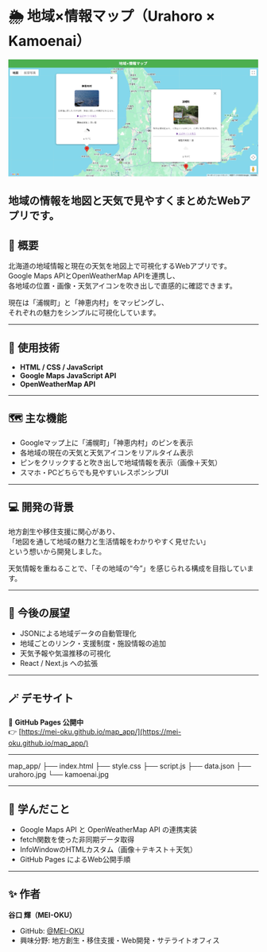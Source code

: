 # 🌦 地域×情報マップ（Urahoro × Kamoenai）


![スクリーンショット](https://github.com/MEI-OKU/map_app/blob/main/screenshot.png?raw=true)

地域の情報を地図と天気で見やすくまとめたWebアプリです。
---

## 🗾 概要
北海道の地域情報と現在の天気を地図上で可視化するWebアプリです。  
Google Maps APIとOpenWeatherMap APIを連携し、  
各地域の位置・画像・天気アイコンを吹き出しで直感的に確認できます。

現在は「浦幌町」と「神恵内村」をマッピングし、  
それぞれの魅力をシンプルに可視化しています。

---

## 🧩 使用技術
- **HTML / CSS / JavaScript**
- **Google Maps JavaScript API**
- **OpenWeatherMap API**

---

## 🗺️ 主な機能
- Googleマップ上に「浦幌町」「神恵内村」のピンを表示  
- 各地域の現在の天気と天気アイコンをリアルタイム表示  
- ピンをクリックすると吹き出しで地域情報を表示（画像＋天気）  
- スマホ・PCどちらでも見やすいレスポンシブUI  

---

## 💻 開発の背景
地方創生や移住支援に関心があり、  
「地図を通して地域の魅力と生活情報をわかりやすく見せたい」  
という想いから開発しました。  

天気情報を重ねることで、「その地域の“今”」を感じられる構成を目指しています。

---

## 🚀 今後の展望
- JSONによる地域データの自動管理化  
- 地域ごとのリンク・支援制度・施設情報の追加  
- 天気予報や気温推移の可視化  
- React / Next.js への拡張  

---

## 🪄 デモサイト
🔗 **GitHub Pages 公開中**  
👉 [https://mei-oku.github.io/map_app/](https://mei-oku.github.io/map_app/)

---

map_app/
├── index.html
├── style.css
├── script.js
├── data.json
├── urahoro.jpg
└── kamoenai.jpg

---

## 🧠 学んだこと
- Google Maps API と OpenWeatherMap API の連携実装  
- fetch関数を使った非同期データ取得  
- InfoWindowのHTMLカスタム（画像＋テキスト＋天気）  
- GitHub Pages によるWeb公開手順  

---

## ✨ 作者
**谷口 輝（MEI-OKU）**  
- GitHub: [@MEI-OKU](https://github.com/MEI-OKU)  
- 興味分野: 地方創生・移住支援・Web開発・サテライトオフィス  

